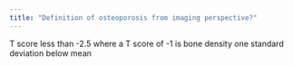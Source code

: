 ```yaml
---
title: "Definition of osteoporosis from imaging perspective?"
---
```

T score less than -2.5 where a T score of -1 is bone density one standard deviation below mean

